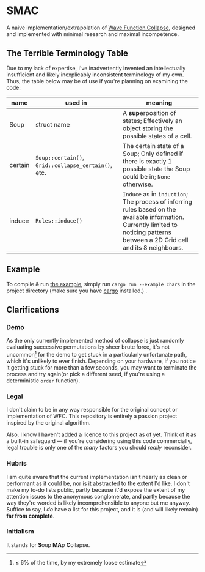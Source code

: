 # SMAC

A naive implementation/extrapolation of [Wave Function Collapse](https://github.com/mxgmn/WaveFunctionCollapse),
designed and implemented with minimal research and maximal incompetence.  

## The Terrible Terminology Table

Due to my lack of expertise, I've inadvertently invented an intellectually
insufficient and likely inexplicably inconsistent terminology of my own. 
Thus, the table below may be of use if you're planning on examining the code:

[//]: # (sorry if you're reading this in plaintext, the table doesn't seem to
          render properly if I don't keep the entries in single lines)

| name | used in | meaning |
| ---- | ------- | ------- |
| Soup | struct name | A **sup**erposition of states; Effectively an object storing the possible states of a cell. |
| certain | `Soup::certain()`, `Grid::collapse_certain()`, etc. | The certain state of a Soup; Only defined if there is exactly 1 possible state the Soup could be in; `None` otherwise. |
| induce | `Rules::induce()` | `Induce` as in `induction`; The process of inferring rules based on the available information. Currently limited to noticing patterns between a 2D Grid cell and its 8 neighbours. |

## Example
To compile & run [the example](./examples/chars.rs), simply run
`cargo run --example chars` in the project directory
(make sure you have [cargo](https://doc.rust-lang.org/cargo/) installed.)
.

## Clarifications
### Demo
As the only currently implemented method of collapse is just randomly evaluating
successive permutations by sheer brute force, it's not uncommon[^1] for the demo
to get stuck in a particularly unfortunate path, which it's unlikely to ever finish.
Depending on your hardware, if you notice it getting stuck for more than a few seconds,
you may want to terminate the process and try again(or pick a different seed, if you're
using a deterministic `order` function).

[^1]: &leq; 6% of the time, by my extremely loose estimate

### Legal
I don't claim to be in any way responsible for the original concept or implementation of WFC.
This repository is entirely a passion project inspired by the original algorithm.

Also, I know I haven't added a licence to this project as of yet.
Think of it as a built-in safeguard &mdash; if you're considering using this code commercially,
legal trouble is only one of the *many* factors you should *really* reconsider.

### Hubris
I am quite aware that the current implementation isn't nearly as clean or performant as it could be,
nor is it abstracted to the extent I'd like. I don't make my to-do lists public, partly because
it'd expose the extent of my attention issues to the anonymous conglomerate, and partly because
the way they're worded is likely incomprehensible to anyone but me anyway.  
Suffice to say, I *do* have a list for this project, and it is (and will likely remain) **far from complete**.

### Initialism
It stands for **S**oup **MA**p **C**ollapse.
